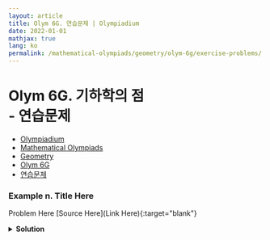 ```yaml
---
layout: article
title: Olym 6G. 연습문제 | Olympiadium
date: 2022-01-01
mathjax: true
lang: ko
permalink: /mathematical-olympiads/geometry/olym-6g/exercise-problems/
---
```

# Olym 6G. 기하학의 점 <br> <ssup> - 연습문제</ssup>

<ul class="breadcrumb">
	<li><a href="{{ site.homeurl }}">Olympiadium</a></li> 
	<li><a href="{{ site.homeurl }}mathematical-olympiads/">Mathematical Olympiads</a></li> 
	<li><a href="{{ site.homeurl }}mathematical-olympiads/geometry/">Geometry</a></li> 
	<li><a href="{{ site.homeurl }}mathematical-olympiads/geometry/olym-6g/">Olym 6G</a></li> 
	<li><a href="{{ site.homeurl }}mathematical-olympiads/geometry/olym-6g/exercise-problems/">연습문제</a></li>
</ul>

### Example n. Title Here
<skyblueboard> Problem Here </skyblueboard>
[Source Here](Link Here){:target="blank"}
<pinkborder><details>
<summary><b>Solution</b></summary>
Solution Here. 
</details></pinkborder>


